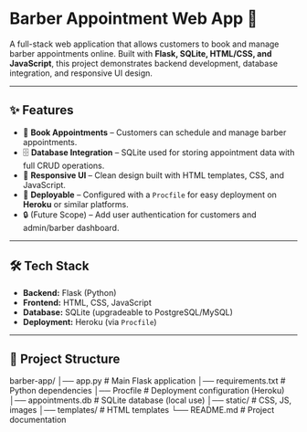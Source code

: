 # Barber Appointment Web App 💈  

A full-stack web application that allows customers to book and manage barber appointments online. Built with **Flask, SQLite, HTML/CSS, and JavaScript**, this project demonstrates backend development, database integration, and responsive UI design.  

---

## ✨ Features  
- 📅 **Book Appointments** – Customers can schedule and manage barber appointments.  
- 🗄️ **Database Integration** – SQLite used for storing appointment data with full CRUD operations.  
- 🎨 **Responsive UI** – Clean design built with HTML templates, CSS, and JavaScript.  
- 🚀 **Deployable** – Configured with a `Procfile` for easy deployment on **Heroku** or similar platforms.  
- 🔒 (Future Scope) – Add user authentication for customers and admin/barber dashboard.  

---

## 🛠️ Tech Stack  
- **Backend:** Flask (Python)  
- **Frontend:** HTML, CSS, JavaScript  
- **Database:** SQLite (upgradeable to PostgreSQL/MySQL)  
- **Deployment:** Heroku (via `Procfile`)  

---

## 📂 Project Structure  
barber-app/
│── app.py # Main Flask application
│── requirements.txt # Python dependencies
│── Procfile # Deployment configuration (Heroku)
│── appointments.db # SQLite database (local use)
│── static/ # CSS, JS, images
│── templates/ # HTML templates
└── README.md # Project documentation
